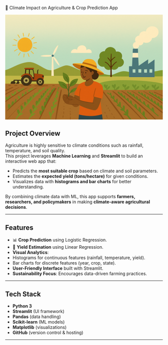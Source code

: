 🌾 Climate Impact on Agriculture & Crop Prediction App

![App Screenshot](images/image2.0.png)

## Project Overview
Agriculture is highly sensitive to climate conditions such as rainfall, temperature, and soil quality.  
This project leverages **Machine Learning** and **Streamlit** to build an interactive web app that:

- Predicts the **most suitable crop** based on climate and soil parameters.
- Estimates the **expected yield (tons/hectare)** for given conditions.
- Visualizes data with **histograms and bar charts** for better understanding.

By combining climate data with ML, this app supports **farmers, researchers, and policymakers** in making **climate-aware agricultural decisions**.

---

## Features
- 📊 **Crop Prediction** using Logistic Regression.
- 🌱 **Yield Estimation** using Linear Regression.
-  **Visual Analytics**:
  - Histograms for continuous features (rainfall, temperature, yield).
  - Bar charts for discrete features (year, crop, state).
-  **User-Friendly Interface** built with Streamlit.
-  **Sustainability Focus**: Encourages data-driven farming practices.

---

##  Tech Stack
- **Python 3**
- **Streamlit** (UI framework)
- **Pandas** (data handling)
- **Scikit-learn** (ML models)
- **Matplotlib** (visualizations)
- **GitHub** (version control & hosting)

---
